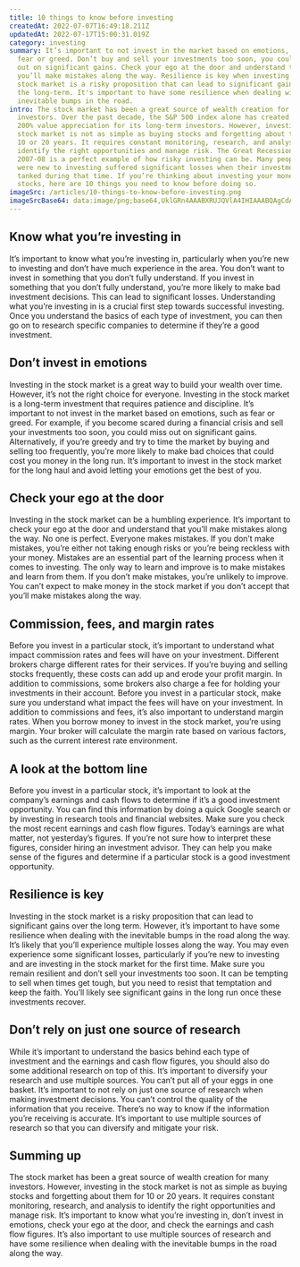 ```yaml
---
title: 10 things to know before investing
createdAt: 2022-07-07T16:49:18.211Z
updatedAt: 2022-07-17T15:00:31.019Z
category: investing
summary: It’s important to not invest in the market based on emotions, such as
  fear or greed. Don’t buy and sell your investments too soon, you could miss
  out on significant gains. Check your ego at the door and understand that
  you’ll make mistakes along the way. Resilience is key when investing in the
  stock market is a risky proposition that can lead to significant gains over
  the long-term. It's important to have some resilience when dealing with the
  inevitable bumps in the road.
intro: The stock market has been a great source of wealth creation for many
  investors. Over the past decade, the S&P 500 index alone has created more than
  200% value appreciation for its long-term investors. However, investing in the
  stock market is not as simple as buying stocks and forgetting about them for
  10 or 20 years. It requires constant monitoring, research, and analysis to
  identify the right opportunities and manage risk. The Great Recession of
  2007-08 is a perfect example of how risky investing can be. Many people who
  were new to investing suffered significant losses when their investments
  tanked during that time. If you’re thinking about investing your money in
  stocks, here are 10 things you need to know before doing so.
imageSrc: /articles/10-things-to-know-before-investing.png
imageSrcBase64: data:image/png;base64,UklGRn4AAABXRUJQVlA4IHIAAABQAgCdASoKAAoAAUAmJYgCdAEQXNAVQifDwAAA/vVjtbvTLrhNFdscH5fysn5ek9e0SUxMzTtMLkVIIVP3HcwzNs4TOORIRmcd3y347DVjGsv4lYWm1XaFXcq82KJwNHKv2L/CPGboLDOOWY7eWDyQAAA=
---
```


## Know what you’re investing in

It’s important to know what you’re investing in, particularly when you’re new to investing and don’t have much experience in the area. You don’t want to invest in something that you don’t fully understand. If you invest in something that you don’t fully understand, you’re more likely to make bad investment decisions. This can lead to significant losses. Understanding what you’re investing in is a crucial first step towards successful investing. Once you understand the basics of each type of investment, you can then go on to research specific companies to determine if they’re a good investment.

## Don’t invest in emotions

Investing in the stock market is a great way to build your wealth over time. However, it’s not the right choice for everyone. Investing in the stock market is a long-term investment that requires patience and discipline. It’s important to not invest in the market based on emotions, such as fear or greed. For example, if you become scared during a financial crisis and sell your investments too soon, you could miss out on significant gains. Alternatively, if you’re greedy and try to time the market by buying and selling too frequently, you’re more likely to make bad choices that could cost you money in the long run. It’s important to invest in the stock market for the long haul and avoid letting your emotions get the best of you.

## Check your ego at the door

Investing in the stock market can be a humbling experience. It’s important to check your ego at the door and understand that you’ll make mistakes along the way. No one is perfect. Everyone makes mistakes. If you don’t make mistakes, you’re either not taking enough risks or you’re being reckless with your money. Mistakes are an essential part of the learning process when it comes to investing. The only way to learn and improve is to make mistakes and learn from them. If you don’t make mistakes, you’re unlikely to improve. You can’t expect to make money in the stock market if you don’t accept that you’ll make mistakes along the way.

## Commission, fees, and margin rates

Before you invest in a particular stock, it’s important to understand what impact commission rates and fees will have on your investment. Different brokers charge different rates for their services. If you’re buying and selling stocks frequently, these costs can add up and erode your profit margin. In addition to commissions, some brokers also charge a fee for holding your investments in their account. Before you invest in a particular stock, make sure you understand what impact the fees will have on your investment. In addition to commissions and fees, it’s also important to understand margin rates. When you borrow money to invest in the stock market, you’re using margin. Your broker will calculate the margin rate based on various factors, such as the current interest rate environment.

## A look at the bottom line

Before you invest in a particular stock, it’s important to look at the company’s earnings and cash flows to determine if it’s a good investment opportunity. You can find this information by doing a quick Google search or by investing in research tools and financial websites. Make sure you check the most recent earnings and cash flow figures. Today’s earnings are what matter, not yesterday’s figures. If you’re not sure how to interpret these figures, consider hiring an investment advisor. They can help you make sense of the figures and determine if a particular stock is a good investment opportunity.

## Resilience is key

Investing in the stock market is a risky proposition that can lead to significant gains over the long term. However, it’s important to have some resilience when dealing with the inevitable bumps in the road along the way. It’s likely that you’ll experience multiple losses along the way. You may even experience some significant losses, particularly if you’re new to investing and are investing in the stock market for the first time. Make sure you remain resilient and don’t sell your investments too soon. It can be tempting to sell when times get tough, but you need to resist that temptation and keep the faith. You’ll likely see significant gains in the long run once these investments recover.

## Don’t rely on just one source of research

While it’s important to understand the basics behind each type of investment and the earnings and cash flow figures, you should also do some additional research on top of this. It’s important to diversify your research and use multiple sources. You can’t put all of your eggs in one basket. It’s important to not rely on just one source of research when making investment decisions. You can’t control the quality of the information that you receive. There’s no way to know if the information you’re receiving is accurate. It’s important to use multiple sources of research so that you can diversify and mitigate your risk.

## Summing up

The stock market has been a great source of wealth creation for many investors. However, investing in the stock market is not as simple as buying stocks and forgetting about them for 10 or 20 years. It requires constant monitoring, research, and analysis to identify the right opportunities and manage risk. It’s important to know what you’re investing in, don’t invest in emotions, check your ego at the door, and check the earnings and cash flow figures. It’s also important to use multiple sources of research and have some resilience when dealing with the inevitable bumps in the road along the way.
